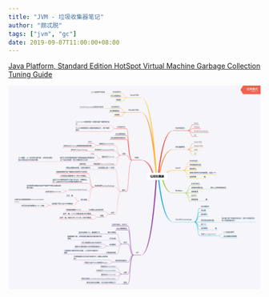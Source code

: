 ```yaml
---
title: "JVM - 垃圾收集器笔记"
author: "颇忒脱"
tags: ["jvm", "gc"]
date: 2019-09-07T11:00:00+08:00
---
```


<!--more-->

[Java Platform, Standard Edition HotSpot Virtual Machine Garbage Collection Tuning Guide][1]

<img src="gc-collectors.png" style="zoom:50%" />

[1]: https://docs.oracle.com/javase/8/docs/technotes/guides/vm/gctuning/toc.html